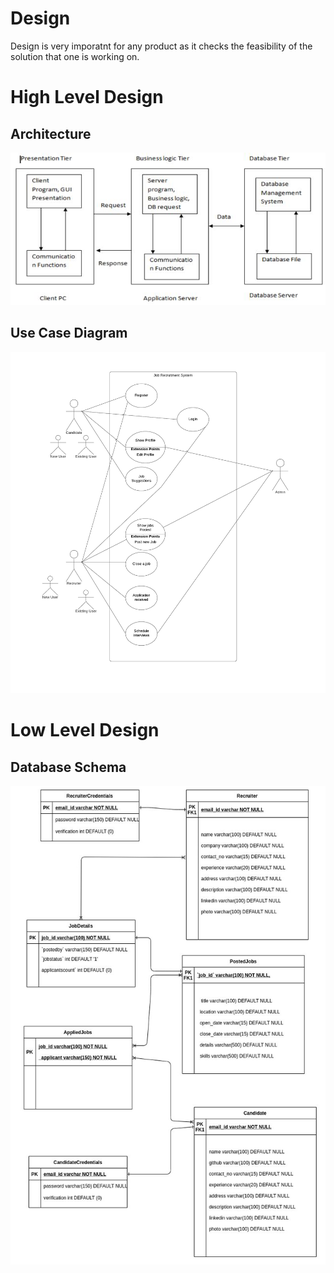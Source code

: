# Design
Design is very imporatnt for any product as it checks the feasibility of the solution that one is working on.

# High Level Design
## Architecture
![Architecture of the web application](https://github.com/storm-breaker1708/Final-Year-Project---SDLC/blob/main/2_Design/Architecture.jpg)

## Use Case Diagram
![Use case diagram for the web application](https://github.com/storm-breaker1708/Final-Year-Project---SDLC/blob/main/2_Design/UseCaseDiagram.png)


# Low Level Design
## Database Schema
![Database Schema for the whole application](https://github.com/storm-breaker1708/Final-Year-Project---SDLC/blob/main/2_Design/DatabaseSchema.jpg)

